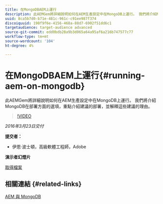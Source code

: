 ```yaml
---
title: 在MongoDBAEM上運行
description: 此AEMGem將詳細說明如何在AEM生產設定中在MongoDB上運行。 我們將介紹MongoDB在部署方面的選項，重點介紹建議的部署，並解釋這些建議的理由。
uuid: 8ca5b7d0-b71e-481c-961c-c91ee987f374
discoiquuid: 198f9f6e-4156-468a-88d7-6902f51dd6c1
targetaudience: target-audience advanced
source-git-commit: edd0bdb28a9b3d065a64a95af6a216b747577c77
workflow-type: tm+mt
source-wordcount: '104'
ht-degree: 4%

---
```


# 在MongoDBAEM上運行{#running-aem-on-mongodb}

此AEMGem將詳細說明如何在AEM生產設定中在MongoDB上運行。 我們將介紹MongoDB在部署方面的選項，重點介紹建議的部署，並解釋這些建議的理由。

>[!VIDEO](https://video.tv.adobe.com/v/19304/?quality=9)

*2016年3月23日交付*

**提交者：**

* 伊恩·波士頓，高級軟體工程師，Adobe

**演示者幻燈片**

[取得檔案](assets/aem-gems-032316-onmongodb.pdf)

## 相關連結 {#related-links}

[AEM 與 MongoDB](https://docs.adobe.com/content/docs/en/aem/6-1/deploy/platform/aem-with-mongodb.html)

<!--
[Get back to the Overview](https://helpx.adobe.com/experience-manager/kt/eseminars/gems/aem-index.html)
-->
